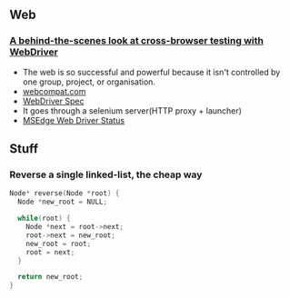 ## Web

### [A behind-the-scenes look at cross-browser testing with WebDriver](http://github.adrianba.net/webdriver-fowa/#/)

* The web is so successful and powerful because it isn't controlled by one group, project, or organisation.
* [webcompat.com](https://webcompat.com/)
* [WebDriver Spec](https://www.w3.org/TR/webdriver/)
* It goes through a selenium server(HTTP proxy + launcher)
* [MSEdge Web Driver Status](https://dev.windows.com/en-us/microsoft-edge/platform/status/webdriver/details/)

## Stuff

### Reverse a single linked-list, the cheap way

```cpp
Node* reverse(Node *root) {
  Node *new_root = NULL;

  while(root) {
    Node *next = root->next;
    root->next = new_root;
    new_root = root;
    root = next;
  }

  return new_root;
}
```
